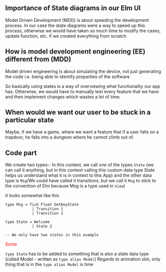 
## Importance of State diagrams in our Elm UI
Model Driven Development (MDD) is about speeding the development process. In our case the state diagrams were a way to speed up this process, otherwise we would have taken so much time to modify the cases, update function, etc. if we created everything from scratch

## How is model development engineering (EE) different from (MDD)
Model driven engineering is about simulating the device, not just generating the code i.e. being able to identify properties of the software

So basically using states is a way of overviewing what functionality our app has. Otherwise, we would have to manually test every feature that we have and then implement changes which wastes a lot of time.

## When would we want our user to be stuck in a particular state
Maybe, if we have a game, where we want a feature that if a user falls on a trapdoor, he falls into a dungeon where he cannot climb out of.

## Code part
We create two types:- In this context, we call one of the types ```State``` (we can call it anything, but in this context calling this custom data type State helps us understand what it is in context to this App) and the other data type is ```Msg```(We could have called it transitions, but we call it ```Msg``` to stick to the convention of Elm because Msg is a type used in ```View```)

It looks somewhat like this
```
type Msg = Tick Float GetKeyState
            | Transition 1
            | Transition 2

type State = Welcome
            | State 2 

-- We only have two states in this example

```

<span style="color: red;">Some</span>

```type State``` has to be added to something that is also a state data type (called Model - written as ```type alias Model```)
Regards to animation slot, only thing that is in the ``` type alias Model ``` is time
